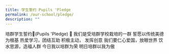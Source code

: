 ```yaml
---
title: 学生誓约 Pupils 'Pledge
permalink: /our-school/pledge/
description: ""
---
```

培群学生誓约(Pupils 'Pledge) 
我们是受培群学校栽培的一群
誓愿以传统美德为根基
热爱学习，团结互助
积极主动， 发挥创意
我们要仁心爱国，放眼世界
饮水思源，造福人群
今日我以培群为荣
明日培群以我为傲